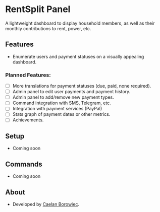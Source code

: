 # RentSplit Panel

A lightweight dashboard to display household members, as well as their monthly contributions to rent, power, etc.


## Features

* Enumerate users and payment statuses on a visually appealing dashboard.

### Planned Features:
- [ ] More translations for payment statuses (due, paid, none required).
- [ ] Admin panel to edit user payments and payment history.
- [ ] Admin panel to add/remove new payment types.
- [ ] Command integration with SMS, Telegram, etc.
- [ ] Integration with payment services (PayPal)
- [ ] Stats graph of payment dates or other metrics.
- [ ] Achievements.

## Setup

* Coming soon

## Commands
* Coming soon

## About

* Developed by [Caelan Borowiec](https://gitlab.com/CaelanBorowiec/).
